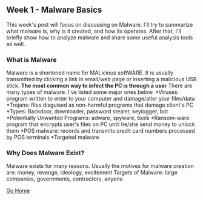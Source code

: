## Week 1 - Malware Basics              

This week's post will focus on discussing on Malware. I'll try to summarize what malware is, why is it created, and how its operates. 
After that, I'll briefly show how to analyze malware and share some useful analysis tools as well.

### What is Malware
Malware is a shortened name for MALicious softWARE. It is usually transmitted by clicking a link in email/web page or inserting a malicious USB stick. **The most common way to infect the PC is through a user**
There are many types of malware. I've listed some major ones below.
*Viruses: program written to enter to your computer and damage/alter your files/data
*Trojans: files disguised as non-harmful programs that damage client's PC
*Types: Backdoor, downloader, password stealer, keylogger, bot
*Potentially Unwanted Programs: adware, spyware, tools
*Ransom-ware: program that encrypts user's files on PC until he/she send money to unlock them
*POS malware: records and transmits credit card numbers processed by POS terminals
*Targeted malware

### Why Does Malware Exist?
Malware exists for many reasons. Usually the motives for malware creation are: money, revenge, ideology, excitement
Targets of Malware: large companies, governments, contractors, anyone



[Go Home](index.md) 
